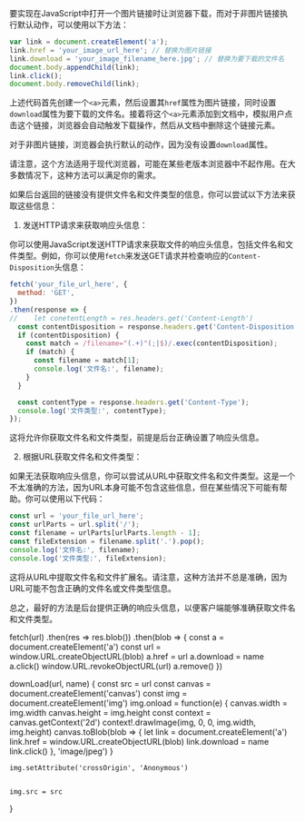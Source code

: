 要实现在JavaScript中打开一个图片链接时让浏览器下载，而对于非图片链接执行默认动作，可以使用以下方法：

```javascript
var link = document.createElement('a');
link.href = 'your_image_url_here'; // 替换为图片链接
link.download = 'your_image_filename_here.jpg'; // 替换为要下载的文件名
document.body.appendChild(link);
link.click();
document.body.removeChild(link);
```

上述代码首先创建一个`<a>`元素，然后设置其`href`属性为图片链接，同时设置`download`属性为要下载的文件名。接着将这个`<a>`元素添加到文档中，模拟用户点击这个链接，浏览器会自动触发下载操作，然后从文档中删除这个链接元素。

对于非图片链接，浏览器会执行默认的动作，因为没有设置`download`属性。

请注意，这个方法适用于现代浏览器，可能在某些老版本浏览器中不起作用。在大多数情况下，这种方法可以满足你的需求。

如果后台返回的链接没有提供文件名和文件类型的信息，你可以尝试以下方法来获取这些信息：

1. 发送HTTP请求来获取响应头信息：

你可以使用JavaScript发送HTTP请求来获取文件的响应头信息，包括文件名和文件类型。例如，你可以使用`fetch`来发送GET请求并检查响应的`Content-Disposition`头信息：

```javascript
fetch('your_file_url_here', {
  method: 'GET',
})
.then(response => {
//    let conetentLength = res.headers.get('Content-Length')
  const contentDisposition = response.headers.get('Content-Disposition');
  if (contentDisposition) {
    const match = /filename="(.+)"(;|$)/.exec(contentDisposition);
    if (match) {
      const filename = match[1];
      console.log('文件名:', filename);
    }
  }

  const contentType = response.headers.get('Content-Type');
  console.log('文件类型:', contentType);
});
```

这将允许你获取文件名和文件类型，前提是后台正确设置了响应头信息。

2. 根据URL获取文件名和文件类型：

如果无法获取响应头信息，你可以尝试从URL中获取文件名和文件类型。这是一个不太准确的方法，因为URL本身可能不包含这些信息，但在某些情况下可能有帮助。你可以使用以下代码：

```javascript
const url = 'your_file_url_here';
const urlParts = url.split('/');
const filename = urlParts[urlParts.length - 1];
const fileExtension = filename.split('.').pop();
console.log('文件名:', filename);
console.log('文件类型:', fileExtension);
```

这将从URL中提取文件名和文件扩展名。请注意，这种方法并不总是准确，因为URL可能不包含正确的文件名或文件类型信息。

总之，最好的方法是后台提供正确的响应头信息，以便客户端能够准确获取文件名和文件类型。

   fetch(url)
        .then(res => res.blob())
        .then(blob => {
          const a = document.createElement('a')
          const url = window.URL.createObjectURL(blob)
          a.href = url
          a.download = name
          a.click()
          window.URL.revokeObjectURL(url)
          a.remove()
        })



 downLoad(url, name) {
    const src = url
    const canvas = document.createElement('canvas')
    const img = document.createElement('img')
    img.onload = function(e) {
      canvas.width = img.width
      canvas.height = img.height
      const context = canvas.getContext('2d')
      context!.drawImage(img, 0, 0, img.width, img.height)
      canvas.toBlob(blob => {
        let link = document.createElement('a')
        link.href = window.URL.createObjectURL(blob)
        link.download = name
        link.click()
      }, 'image/jpeg')
    }

    img.setAttribute('crossOrigin', 'Anonymous')


    img.src = src
  }
